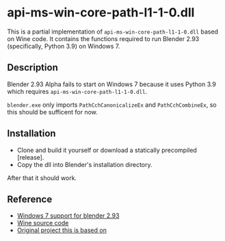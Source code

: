# api-ms-win-core-path-l1-1-0.dll
This is a partial implementation of `api-ms-win-core-path-l1-1-0.dll` based on Wine code. It contains the functions required to run Blender 2.93 (specifically, Python 3.9) on Windows 7.

## Description

Blender 2.93 Alpha fails to start on Windows 7 because it uses Python 3.9 which requires `api-ms-win-core-path-l1-1-0.dll`.

`blender.exe` only imports `PathCchCanonicalizeEx` and `PathCchCombineEx`, so this should be sufficent for now.

## Installation
* Clone and build it yourself or download a statically precompiled [release].
* Copy the dll into Blender's installation directory.

After that it should work.

## Reference
* [Windows 7 support for blender 2.93](https://blender.community/c/rightclickselect/XZgbbc/)
* [Wine source code](https://source.winehq.org/git/wine.git/blob_plain/HEAD:/dlls/kernelbase/path.c)
* [Original project this is based on](https://github.com/kobilutil/api-ms-win-core-path-HACK)
